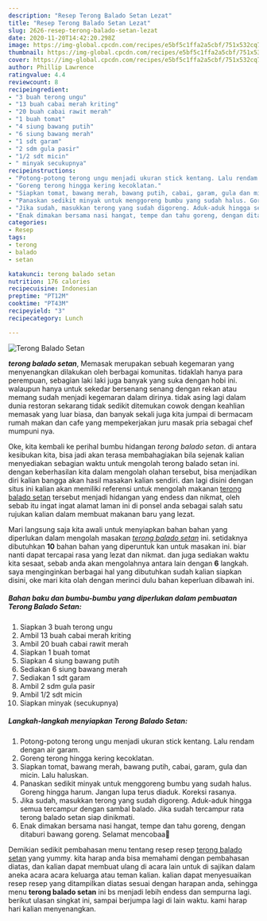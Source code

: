 ```yaml
---
description: "Resep Terong Balado Setan Lezat"
title: "Resep Terong Balado Setan Lezat"
slug: 2626-resep-terong-balado-setan-lezat
date: 2020-11-20T14:42:20.298Z
image: https://img-global.cpcdn.com/recipes/e5bf5c1ffa2a5cbf/751x532cq70/terong-balado-setan-foto-resep-utama.jpg
thumbnail: https://img-global.cpcdn.com/recipes/e5bf5c1ffa2a5cbf/751x532cq70/terong-balado-setan-foto-resep-utama.jpg
cover: https://img-global.cpcdn.com/recipes/e5bf5c1ffa2a5cbf/751x532cq70/terong-balado-setan-foto-resep-utama.jpg
author: Phillip Lawrence
ratingvalue: 4.4
reviewcount: 8
recipeingredient:
- "3 buah terong ungu"
- "13 buah cabai merah kriting"
- "20 buah cabai rawit merah"
- "1 buah tomat"
- "4 siung bawang putih"
- "6 siung bawang merah"
- "1 sdt garam"
- "2 sdm gula pasir"
- "1/2 sdt micin"
- " minyak secukupnya"
recipeinstructions:
- "Potong-potong terong ungu menjadi ukuran stick kentang. Lalu rendam dengan air garam."
- "Goreng terong hingga kering kecoklatan."
- "Siapkan tomat, bawang merah, bawang putih, cabai, garam, gula dan micin. Lalu haluskan."
- "Panaskan sedikit minyak untuk menggoreng bumbu yang sudah halus. Goreng hingga harum. Jangan lupa terus diaduk. Koreksi rasanya."
- "Jika sudah, masukkan terong yang sudah digoreng. Aduk-aduk hingga semua tercampur dengan sambal balado. Jika sudah tercampur rata terong balado setan siap dinikmati."
- "Enak dimakan bersama nasi hangat, tempe dan tahu goreng, dengan ditaburi bawang goreng. Selamat mencobaa🤗"
categories:
- Resep
tags:
- terong
- balado
- setan

katakunci: terong balado setan 
nutrition: 176 calories
recipecuisine: Indonesian
preptime: "PT12M"
cooktime: "PT43M"
recipeyield: "3"
recipecategory: Lunch

---
```



![Terong Balado Setan](https://img-global.cpcdn.com/recipes/e5bf5c1ffa2a5cbf/751x532cq70/terong-balado-setan-foto-resep-utama.jpg)

<b><i>terong balado setan</i></b>, Memasak merupakan sebuah kegemaran yang menyenangkan dilakukan oleh berbagai komunitas. tidaklah hanya para perempuan, sebagian laki laki juga banyak yang suka dengan hobi ini. walaupun hanya untuk sekedar bersenang senang dengan rekan atau memang sudah menjadi kegemaran dalam dirinya. tidak asing lagi dalam dunia restoran sekarang tidak sedikit ditemukan cowok dengan keahlian memasak yang luar biasa, dan banyak sekali juga kita jumpai di bermacam rumah makan dan cafe yang mempekerjakan juru masak pria sebagai chef mumpuni nya.



Oke, kita kembali ke perihal bumbu hidangan <i>terong balado setan</i>. di antara kesibukan kita, bisa jadi akan terasa membahagiakan bila sejenak kalian menyediakan sebagian waktu untuk mengolah terong balado setan ini. dengan keberhasilan kita dalam mengolah olahan tersebut, bisa menjadikan diri kalian bangga akan hasil masakan kalian sendiri. dan lagi disini dengan situs ini kalian akan memiliki referensi untuk mengolah makanan <u>terong balado setan</u> tersebut menjadi hidangan yang endess dan nikmat, oleh sebab itu ingat ingat alamat laman ini di ponsel anda sebagai salah satu rujukan kalian dalam membuat makanan baru yang lezat.


Mari langsung saja kita awali untuk menyiapkan bahan bahan yang diperlukan dalam mengolah masakan <u><i>terong balado setan</i></u> ini. setidaknya dibutuhkan <b>10</b> bahan bahan yang diperuntuk kan untuk masakan ini. biar nanti dapat tercapai rasa yang lezat dan nikmat. dan juga sediakan waktu kita sesaat, sebab anda akan mengolahnya antara lain dengan <b>6</b> langkah. saya menginginkan berbagai hal yang dibutuhkan sudah kalian siapkan disini, oke mari kita olah dengan merinci dulu bahan keperluan dibawah ini.

<!--inarticleads1-->

##### Bahan baku dan bumbu-bumbu yang diperlukan dalam pembuatan Terong Balado Setan:

1. Siapkan 3 buah terong ungu
1. Ambil 13 buah cabai merah kriting
1. Ambil 20 buah cabai rawit merah
1. Siapkan 1 buah tomat
1. Siapkan 4 siung bawang putih
1. Sediakan 6 siung bawang merah
1. Sediakan 1 sdt garam
1. Ambil 2 sdm gula pasir
1. Ambil 1/2 sdt micin
1. Siapkan  minyak (secukupnya)




<!--inarticleads2-->

##### Langkah-langkah menyiapkan Terong Balado Setan:

1. Potong-potong terong ungu menjadi ukuran stick kentang. Lalu rendam dengan air garam.
1. Goreng terong hingga kering kecoklatan.
1. Siapkan tomat, bawang merah, bawang putih, cabai, garam, gula dan micin. Lalu haluskan.
1. Panaskan sedikit minyak untuk menggoreng bumbu yang sudah halus. Goreng hingga harum. Jangan lupa terus diaduk. Koreksi rasanya.
1. Jika sudah, masukkan terong yang sudah digoreng. Aduk-aduk hingga semua tercampur dengan sambal balado. Jika sudah tercampur rata terong balado setan siap dinikmati.
1. Enak dimakan bersama nasi hangat, tempe dan tahu goreng, dengan ditaburi bawang goreng. Selamat mencobaa🤗




Demikian sedikit pembahasan menu tentang resep resep <u>terong balado setan</u> yang yummy. kita harap anda bisa memahami dengan pembahasan diatas, dan kalian dapat membuat ulang di acara lain untuk di sajikan dalam aneka acara acara keluarga atau teman kalian. kalian dapat menyesuaikan resep resep yang ditampilkan diatas sesuai dengan harapan anda, sehingga menu <b>terong balado setan</b> ini bs menjadi lebih endess dan sempurna lagi. berikut ulasan singkat ini, sampai berjumpa lagi di lain waktu. kami harap hari kalian menyenangkan.
